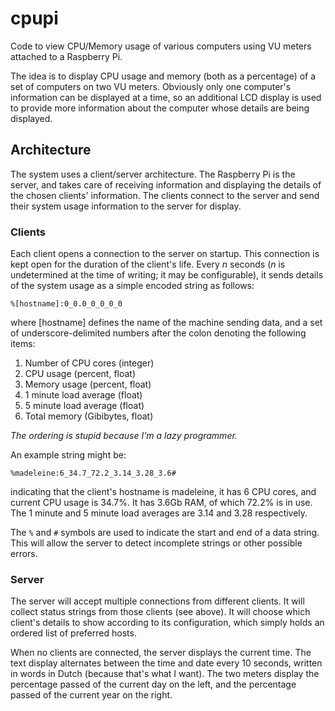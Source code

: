 # cpupi
Code to view CPU/Memory usage of various computers using VU meters attached to a Raspberry Pi.

The idea is to display CPU usage and memory (both as a percentage) of a set of computers on two VU meters. Obviously only one computer's information can be displayed at a time, so an additional LCD display is used to provide more information about the computer whose details are being displayed.

## Architecture
The system uses a client/server architecture. The Raspberry Pi is the server, and takes care of receiving information and displaying the details of the chosen clients' information. The clients connect to the server and send their system usage information to the server for display.

### Clients
Each client opens a connection to the server on startup. This connection is kept open for the duration of the client's life. Every _n_ seconds (_n_ is undetermined at the time of writing; it may be configurable), it sends details of the system usage as a simple encoded string as follows:

`%[hostname]:0_0.0_0_0_0_0`

where [hostname] defines the name of the machine sending data, and a set of underscore-delimited numbers after the colon denoting the following items:

1. Number of CPU cores (integer)
2. CPU usage (percent, float)
3. Memory usage (percent, float)
4. 1 minute load average (float)
5. 5 minute load average (float)
6. Total memory (Gibibytes, float)

_The ordering is stupid because I'm a lazy programmer._

An example string might be:

`%madeleine:6_34.7_72.2_3.14_3.28_3.6#`

indicating that the client's hostname is madeleine, it has 6 CPU cores, and current CPU usage is 34.7%. It has 3.6Gb RAM, of which 72.2% is in use. The 1 minute and 5 minute load averages are 3.14 and 3.28 respectively.

The `%` and `#` symbols are used to indicate the start and end of a data string. This will allow the server to detect incomplete strings or other possible errors.

### Server
The server will accept multiple connections from different clients. It will collect status strings from those clients (see above). It will choose which client's details to show according to its configuration, which simply holds an ordered list of preferred hosts.

When no clients are connected, the server displays the current time. The text display alternates between the time and date every 10 seconds, written in words in Dutch (because that's what I want). The two meters display the percentage passed of the current day on the left, and the percentage passed of the current year on the right.
